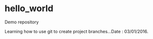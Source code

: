 # hello_world
Demo repository

Learning how to use git to create project branches...Date : 03/01/2016.
